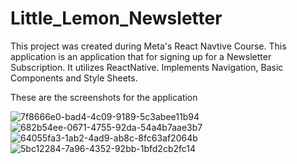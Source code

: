 # Little_Lemon_Newsletter
This project was created during Meta's React Navtive Course.  This application is an application that for signing up for a Newsletter Subscription. It utilizes ReactNative.  Implements Navigation, Basic Components and Style Sheets.


These are the screenshots for the application

![7f8666e0-bad4-4c09-9189-5c3abee11b94](https://github.com/user-attachments/assets/4cf7a3eb-9e8e-44a1-9b8c-936c72c3b9ba)
![682b54ee-0671-4755-92da-54a4b7aae3b7](https://github.com/user-attachments/assets/3f06e0ca-91a0-4529-95ee-9bef8d6b428a)
![64055fa3-1ab2-4ad9-ab8c-8fc63af2064b](https://github.com/user-attachments/assets/17b6d0d1-f0f6-4799-8da5-628a14f5a4fe)
![5bc12284-7a96-4352-92bb-1bfd2cb2fc14](https://github.com/user-attachments/assets/10547ee1-6079-4002-b874-6f63de635d75)
